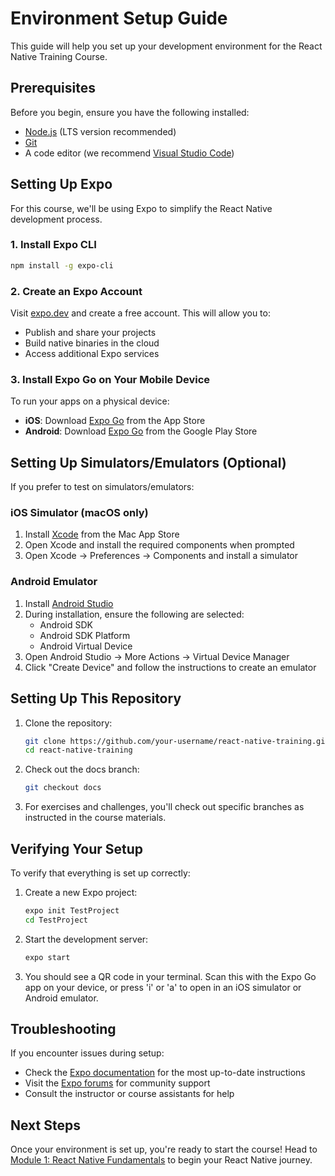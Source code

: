 # Environment Setup Guide

This guide will help you set up your development environment for the React Native Training Course.

## Prerequisites

Before you begin, ensure you have the following installed:

- [Node.js](https://nodejs.org/) (LTS version recommended)
- [Git](https://git-scm.com/)
- A code editor (we recommend [Visual Studio Code](https://code.visualstudio.com/))

## Setting Up Expo

For this course, we'll be using Expo to simplify the React Native development process.

### 1. Install Expo CLI

```bash
npm install -g expo-cli
```

### 2. Create an Expo Account

Visit [expo.dev](https://expo.dev/) and create a free account. This will allow you to:
- Publish and share your projects
- Build native binaries in the cloud
- Access additional Expo services

### 3. Install Expo Go on Your Mobile Device

To run your apps on a physical device:

- **iOS**: Download [Expo Go](https://apps.apple.com/app/expo-go/id982107779) from the App Store
- **Android**: Download [Expo Go](https://play.google.com/store/apps/details?id=host.exp.exponent) from the Google Play Store

## Setting Up Simulators/Emulators (Optional)

If you prefer to test on simulators/emulators:

### iOS Simulator (macOS only)

1. Install [Xcode](https://apps.apple.com/us/app/xcode/id497799835) from the Mac App Store
2. Open Xcode and install the required components when prompted
3. Open Xcode → Preferences → Components and install a simulator

### Android Emulator

1. Install [Android Studio](https://developer.android.com/studio)
2. During installation, ensure the following are selected:
   - Android SDK
   - Android SDK Platform
   - Android Virtual Device
3. Open Android Studio → More Actions → Virtual Device Manager
4. Click "Create Device" and follow the instructions to create an emulator

## Setting Up This Repository

1. Clone the repository:
   ```bash
   git clone https://github.com/your-username/react-native-training.git
   cd react-native-training
   ```

2. Check out the docs branch:
   ```bash
   git checkout docs
   ```

3. For exercises and challenges, you'll check out specific branches as instructed in the course materials.

## Verifying Your Setup

To verify that everything is set up correctly:

1. Create a new Expo project:
   ```bash
   expo init TestProject
   cd TestProject
   ```

2. Start the development server:
   ```bash
   expo start
   ```

3. You should see a QR code in your terminal. Scan this with the Expo Go app on your device, or press 'i' or 'a' to open in an iOS simulator or Android emulator.

## Troubleshooting

If you encounter issues during setup:

- Check the [Expo documentation](https://docs.expo.dev/get-started/installation/) for the most up-to-date instructions
- Visit the [Expo forums](https://forums.expo.dev/) for community support
- Consult the instructor or course assistants for help

## Next Steps

Once your environment is set up, you're ready to start the course! Head to [Module 1: React Native Fundamentals](./module-1-react-native-fundamentals/README.md) to begin your React Native journey. 